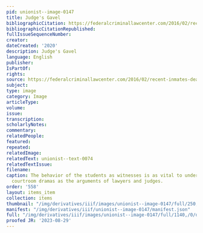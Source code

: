 ```yaml
---
pid: unionist--image-0147
title: Judge's Gavel
bibliographicCitation: https://federalcriminallawcenter.com/2016/02/recent-inmates-death-raises-questions-police-restraint-techniques/gavel-law-concept/
bibliographicCitationRepublished: 
fullIssueSequenceNumber: 
creator: 
dateCreated: '2020'
description: Judge's Gavel
language: English
publisher: 
IsPartOf: 
rights: 
source: https://federalcriminallawcenter.com/2016/02/recent-inmates-death-raises-questions-police-restraint-techniques/gavel-law-concept/
subject: 
type: image
category: Image
articleType: 
volume: 
issue: 
transcription: 
scholarlyNotes: 
commentary: 
relatedPeople: 
featured: 
repeated: 
relatedImage: 
relatedText: unionist--text-0074
relatedTextIssue: 
filename: 
caption: The behavior of the students as witnesses is as vital to understanding these
  courtroom dramas as the arguments of lawyers and judges.
order: '558'
layout: items_item
collection: items
thumbnail: "/img/derivatives/iiif/images/unionist--image-0147/full/250,/0/default.jpg"
manifest: "/img/derivatives/iiif/unionist--image-0147/manifest.json"
full: "/img/derivatives/iiif/images/unionist--image-0147/full/1140,/0/default.jpg"
proofed JR: '2023-08-29'
---
```

